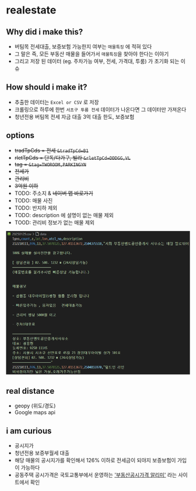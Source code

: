 # realestate

## Why did i make this? 

- 버팀목 전세대출, 보증보험 가능한지 여부는 `매물특징` 에 적혀 있다
- 그 말은 즉, 모든 부동산 매물을 들어가서 `매물특징`을 찾아야 한다는 이야기
- 그리고 저장 된 데이터 (eg. 주차가능 여부, 전세, 가격대, 투룸) 가 초기화 되는 이슈

## How should i make it?

- 추출한 데이터는 `Excel or CSV` 로 저장
- 크롤링으로 하루에 한번 `서초구 투룸 전세` 데이터가 나온다면 그 데이터만 가져온다
- 청년전용 버팀목 전세 자금 대출 3억 대출 한도, 보증보험

## options

- ~~tradTpCds = 전세 `&tradTpCd=B1`~~
- ~~rletTpCds = 단독/다가구, 빌라 `&rletTpCd=DDDGG,VL`~~
- ~~tag = `&tag=TWOROOM,PARKINGYN`~~
- ~~전세가~~
- ~~관리비~~
- ~~3억원 이하~~
- TODO: 주소지 & ~~네이버 맵 바로가기~~
- TODO: 매물 사진
- TODO: 반지하 제외
- TODO: description 에 설명이 없는 매물 제외
- TOOD: 관리비 정보가 없는 매물 제외

![alt text](image.png)

## real distance

- geopy (위도/경도)
- Google maps api

## i am curious

- 공시지가
- 청년전용 보증부월세 대출
- 해당 매물의 공시지가를 확인해서 126% 이하로 전세금이 되야지 보증보험이 가입이 가능하다
- 공동주택 공시가격은 국토교통부에서 운영하는 ['부동산공시가격 알리미'](https://marketer-jinny.tistory.com/entry/%EC%B2%AD%EB%85%84-%ED%97%88%EA%B7%B8-%EB%B2%84%ED%8C%80%EB%AA%A9-%EC%A0%84%EC%84%B8%EC%9E%90%EA%B8%88%EB%8C%80%EC%B6%9C-%EB%B3%B4%EC%A6%9D%EB%B3%B4%ED%97%98-%EA%B3%B5%EC%8B%9C%EC%A7%80%EA%B0%80126-%ED%99%95%EC%9D%B8-%ED%95%84%EC%88%98-I-%EC%A0%84%EC%84%B8%EC%82%AC%EA%B8%B0-%EC%98%88%EB%B0%A9) 라는 사이트에서 확인
